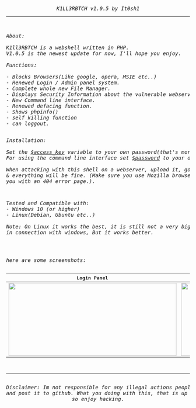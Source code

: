 <h6 align="center"> 
<pre>

<p align="center">K1LL3RBTCH v1.0.5 by It0sh1</p><hr>
<p align="left">About:<br><br>K1ll3RBTCH is a webshell written in PHP.
V1.0.5 is the newest update for now, I'll hope you enjoy.<br><br>Functions:<br>
- Blocks Browsers(Like google, opera, MSIE etc..)
- Renewed Login / Admin panel system.
- Complete whole new File Manager.
- Displays Security Information about the vulnerable webserver.
- New Command line interface.
- Renewed defacing function.
- Shows phpinfo()
- self killing function
- can loggout.
</p><p align="left">
Installation:<br> 
Set the <ins>$access_key</ins> variable to your own password(that's more secure).
For using the command line interface set <ins>$password</ins> to your own.<br>
When attacking with this shell on a webserver, upload it, go to the file, login
& everything will be fine. (Make sure you use Mozilla browser, otherwise it blocks
you with an 404 error page.).
</p>
<p align="left">Tested and Compatible with:
- Windows 10 (or higher)
- Linux(Debian, Ubuntu etc..)<br>
Note: On Linux it works the best, it is still not a very big problem
in connection with windows, But it works better.</p>
<p align="left">
here are some screenshots:


Login Panel                | Admin Panel
:-------------------------:|:-------------------------:
<img src="https://user-images.githubusercontent.com/52290766/159453658-8138acaa-d084-4959-bc6a-eed34086395e.png" width="460" height="200" />  |  <img src="https://user-images.githubusercontent.com/52290766/159455564-0c0614a1-b11b-421e-94af-274e750b9e2d.png" width="460" height="200" />
<hr>
Disclaimer: Im not responsible for any illegal actions people make with this kinda stuff. I only develop
and post it to github. What you doing with this, that is up to you. but obviously people do not listen, 
so enjoy hacking.
</p>
</pre>
</h6>


